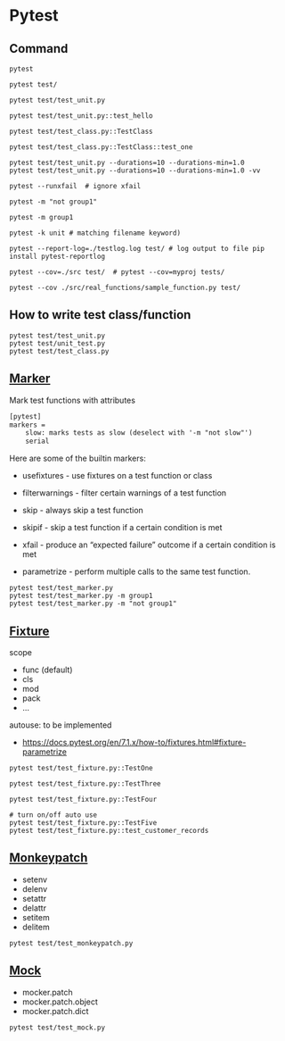 # Pytest


## Command

```shell
pytest

pytest test/

pytest test/test_unit.py 

pytest test/test_unit.py::test_hello

pytest test/test_class.py::TestClass

pytest test/test_class.py::TestClass::test_one

pytest test/test_unit.py --durations=10 --durations-min=1.0
pytest test/test_unit.py --durations=10 --durations-min=1.0 -vv

pytest --runxfail  # ignore xfail

pytest -m "not group1"

pytest -m group1

pytest -k unit # matching filename keyword)

pytest --report-log=./testlog.log test/ # log output to file pip install pytest-reportlog

pytest --cov=./src test/  # pytest --cov=myproj tests/

pytest --cov ./src/real_functions/sample_function.py test/
```

## How to write test class/function

```shell
pytest test/test_unit.py
pytest test/unit_test.py
pytest test/test_class.py
```

## [Marker](https://docs.pytest.org/en/7.1.x/how-to/mark.html#mark)

Mark test functions with attributes

```txt
[pytest]
markers =
    slow: marks tests as slow (deselect with '-m "not slow"')
    serial
```

Here are some of the builtin markers:

- usefixtures - use fixtures on a test function or class

- filterwarnings - filter certain warnings of a test function

- skip - always skip a test function

- skipif - skip a test function if a certain condition is met

- xfail - produce an “expected failure” outcome if a certain condition is met

- parametrize - perform multiple calls to the same test function.

```shell
pytest test/test_marker.py
pytest test/test_marker.py -m group1
pytest test/test_marker.py -m "not group1"
```

## [Fixture](https://docs.pytest.org/en/7.1.x/reference/fixtures.html#fixtures)


scope

- func (default)
- cls
- mod
- pack
- ...

autouse: to be implemented

- https://docs.pytest.org/en/7.1.x/how-to/fixtures.html#fixture-parametrize

```shell
pytest test/test_fixture.py::TestOne

pytest test/test_fixture.py::TestThree

pytest test/test_fixture.py::TestFour

# turn on/off auto use
pytest test/test_fixture.py::TestFive
pytest test/test_fixture.py::test_customer_records
```

## [Monkeypatch](https://docs.pytest.org/en/7.1.x/how-to/monkeypatch.html?highlight=mock)

- setenv
- delenv
- setattr
- delattr
- setitem
- delitem

```shell
pytest test/test_monkeypatch.py
```


## [Mock](https://pytest-mock.readthedocs.io/en/latest/usage.html)

- mocker.patch
- mocker.patch.object
- mocker.patch.dict

```shell
pytest test/test_mock.py
```